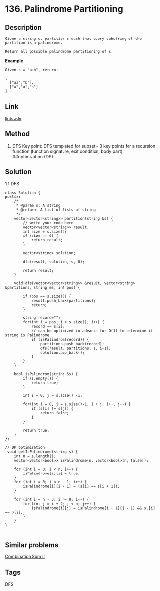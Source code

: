 # 136. Palindrome Partitioning

## Description
~~~
Given a string s, partition s such that every substring of the partition is a palindrome.

Return all possible palindrome partitioning of s.
~~~

**Example**
```
Given s = "aab", return:

[
  ["aa","b"],
  ["a","a","b"]
]
```

## Link
[lintcode](https://lintcode.com/problem/palindrome-partitioning/)

## Method
1. DFS 
Key point: DFS templated for subset - 3 key points for a recursion function (function signature, exit condition, body part)  
##optimization (DP)

## Solution
1.1 DFS
~~~
class Solution {
public:
    /*
     * @param s: A string
     * @return: A list of lists of string
     */
    vector<vector<string>> partition(string &s) {
        // write your code here
        vector<vector<string>> result;
        int size = s.size();
        if (size == 0) {
            return result;
        }
    
        vector<string> solution;
        
        dfs(result, solution, s, 0);
        
        return result;
    }
    
    void dfs(vector<vector<string>> &result, vector<string> &partitions, string &s, int pos) {
        
        if (pos == s.size()) {
            result.push_back(partitions);
            return;
        }
        
        string record="";
        for(int i = pos; i < s.size(); i++) {
            record += s[i];
            // can be optimized in advance for O(1) to determine if string is Palindrome
            if (isPalindrom(record)) {
                partitions.push_back(record);
                dfs(result, partitions, s, i+1);
                solution.pop_back();
            }
        }
    }
    
    bool isPalindrom(string &s) {
        if (s.empty()) {
            return true;
        }
        
        int i = 0, j = s.size() -1;
    
        for(int i = 0, j = s.size()-1; i < j; i++, j--) {
            if (s[i] != s[j]) {
                return false;
            }
        }

        return true;
    }
};

// DP optimization
 void getIsPalindrome(string s) {
    int n = s.length();
    vector<vector<bool>> isPalindrome(n, vector<bool>(n, false));
        
    for (int i = 0; i < n; i++) {
        isPalindrome[i][i] = true;
    }
    for (int i = 0; i < n - 1; i++) {
        isPalindrome[i][i + 1] = (s[i] == s[i + 1]);
    }
        
    for (int i = n - 3; i >= 0; i--) {
        for (int j = i + 2; j < n; j++) {
            isPalindrome[i][j] = isPalindrome[i + 1][j - 1] && s.[i] == s[j];
        }
    }
}
    
~~~

## Similar problems
[Combination Sum II](https://lintcode.com/problem/palindrome-partitioning-ii/)

## Tags
DFS 
